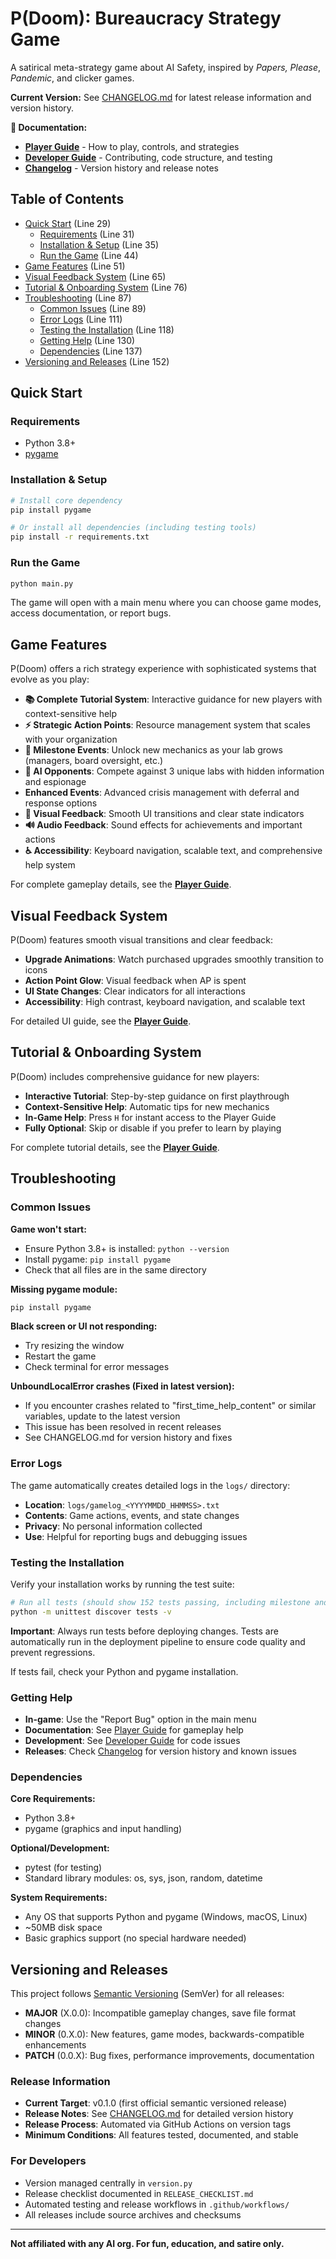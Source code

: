 # P(Doom): Bureaucracy Strategy Game

A satirical meta-strategy game about AI Safety, inspired by *Papers, Please*, *Pandemic*, and clicker games.

**Current Version:** See [CHANGELOG.md](CHANGELOG.md) for latest release information and version history.

**📖 Documentation:**
- **[Player Guide](PLAYERGUIDE.md)** - How to play, controls, and strategies  
- **[Developer Guide](DEVELOPERGUIDE.md)** - Contributing, code structure, and testing
- **[Changelog](CHANGELOG.md)** - Version history and release notes

## Table of Contents
- [Quick Start](#quick-start) (Line 29)
  - [Requirements](#requirements) (Line 31)
  - [Installation & Setup](#installation--setup) (Line 35)
  - [Run the Game](#run-the-game) (Line 44)
- [Game Features](#game-features) (Line 51)
- [Visual Feedback System](#visual-feedback-system) (Line 65)
- [Tutorial & Onboarding System](#tutorial--onboarding-system) (Line 76)
- [Troubleshooting](#troubleshooting) (Line 87)
  - [Common Issues](#common-issues) (Line 89)
  - [Error Logs](#error-logs) (Line 111)
  - [Testing the Installation](#testing-the-installation) (Line 118)
  - [Getting Help](#getting-help) (Line 130)
  - [Dependencies](#dependencies) (Line 137)
- [Versioning and Releases](#versioning-and-releases) (Line 152)

## Quick Start

### Requirements
- Python 3.8+
- [pygame](https://www.pygame.org/)

### Installation & Setup
```sh
# Install core dependency
pip install pygame

# Or install all dependencies (including testing tools)
pip install -r requirements.txt
```

### Run the Game
```sh
python main.py
```

The game will open with a main menu where you can choose game modes, access documentation, or report bugs.

## Game Features

P(Doom) offers a rich strategy experience with sophisticated systems that evolve as you play:

- **📚 Complete Tutorial System**: Interactive guidance for new players with context-sensitive help
- **⚡ Strategic Action Points**: Resource management system that scales with your organization  
- **🏢 Milestone Events**: Unlock new mechanics as your lab grows (managers, board oversight, etc.)
- **🤖 AI Opponents**: Compete against 3 unique labs with hidden information and espionage
- **Enhanced Events**: Advanced crisis management with deferral and response options
- **🎨 Visual Feedback**: Smooth UI transitions and clear state indicators
- **🔊 Audio Feedback**: Sound effects for achievements and important actions
- **♿ Accessibility**: Keyboard navigation, scalable text, and comprehensive help system

For complete gameplay details, see the **[Player Guide](PLAYERGUIDE.md)**.

## Visual Feedback System

P(Doom) features smooth visual transitions and clear feedback:

- **Upgrade Animations**: Watch purchased upgrades smoothly transition to icons
- **Action Point Glow**: Visual feedback when AP is spent
- **UI State Changes**: Clear indicators for all interactions
- **Accessibility**: High contrast, keyboard navigation, and scalable text

For detailed UI guide, see the **[Player Guide](PLAYERGUIDE.md#visual-feedback--ui-transitions)**.

## Tutorial & Onboarding System

P(Doom) includes comprehensive guidance for new players:

- **Interactive Tutorial**: Step-by-step guidance on first playthrough
- **Context-Sensitive Help**: Automatic tips for new mechanics
- **In-Game Help**: Press `H` for instant access to the Player Guide
- **Fully Optional**: Skip or disable if you prefer to learn by playing

For complete tutorial details, see the **[Player Guide](PLAYERGUIDE.md#new-player-tutorial--help-system)**.

## Troubleshooting

### Common Issues

**Game won't start:**
- Ensure Python 3.8+ is installed: `python --version`
- Install pygame: `pip install pygame`
- Check that all files are in the same directory

**Missing pygame module:**
```sh
pip install pygame
```

**Black screen or UI not responding:**
- Try resizing the window
- Restart the game
- Check terminal for error messages

**UnboundLocalError crashes (Fixed in latest version):**
- If you encounter crashes related to "first_time_help_content" or similar variables, update to the latest version
- This issue has been resolved in recent releases
- See CHANGELOG.md for version history and fixes

### Error Logs
The game automatically creates detailed logs in the `logs/` directory:
- **Location**: `logs/gamelog_<YYYYMMDD_HHMMSS>.txt`
- **Contents**: Game actions, events, and state changes
- **Privacy**: No personal information collected
- **Use**: Helpful for reporting bugs and debugging issues

### Testing the Installation
Verify your installation works by running the test suite:

```sh
# Run all tests (should show 152 tests passing, including milestone and static effects tests)
python -m unittest discover tests -v
```

**Important**: Always run tests before deploying changes. Tests are automatically run in the deployment pipeline to ensure code quality and prevent regressions.

If tests fail, check your Python and pygame installation.

### Getting Help

- **In-game**: Use the "Report Bug" option in the main menu
- **Documentation**: See [Player Guide](PLAYERGUIDE.md) for gameplay help
- **Development**: See [Developer Guide](DEVELOPERGUIDE.md) for code issues
- **Releases**: Check [Changelog](CHANGELOG.md) for version history and known issues

### Dependencies

**Core Requirements:**
- Python 3.8+
- pygame (graphics and input handling)

**Optional/Development:**
- pytest (for testing)
- Standard library modules: os, sys, json, random, datetime

**System Requirements:**
- Any OS that supports Python and pygame (Windows, macOS, Linux)
- ~50MB disk space
- Basic graphics support (no special hardware needed)

## Versioning and Releases

This project follows [Semantic Versioning](https://semver.org/) (SemVer) for all releases:

- **MAJOR** (X.0.0): Incompatible gameplay changes, save file format changes
- **MINOR** (0.X.0): New features, game modes, backwards-compatible enhancements  
- **PATCH** (0.0.X): Bug fixes, performance improvements, documentation

### Release Information
- **Current Target**: v0.1.0 (first official semantic versioned release)
- **Release Notes**: See [CHANGELOG.md](CHANGELOG.md) for detailed version history
- **Release Process**: Automated via GitHub Actions on version tags
- **Minimum Conditions**: All features tested, documented, and stable

### For Developers
- Version managed centrally in `version.py`
- Release checklist documented in `RELEASE_CHECKLIST.md`
- Automated testing and release workflows in `.github/workflows/`
- All releases include source archives and checksums

---

**Not affiliated with any AI org. For fun, education, and satire only.**

